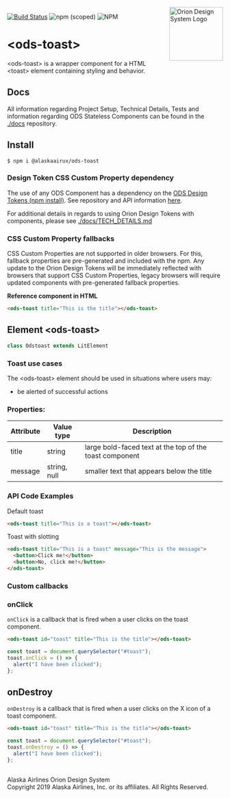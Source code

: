<img src="https://resource.alaskaair.net/-/media/2C1969F8FB244C919205CD48429C13AC" alt="Orion Design System Logo" title="Be the change you want to see" width="125" align="right" />

[![Build Status](https://travis-ci.org/AlaskaAirlines/OrionStatelessComponents__ods-toast.svg?branch=master)](https://travis-ci.org/AlaskaAirlines/OrionStatelessComponents__ods-toast)
![npm (scoped)](https://img.shields.io/npm/v/@alaskaairux/ods-toast.svg?color=orange)
![NPM](https://img.shields.io/npm/l/@alaskaairux/ods-toast.svg?color=blue)

# \<ods-toast>

\<ods-toast> is a wrapper component for a HTML \<toast> element containing styling and behavior.

## Docs

All information regarding Project Setup, Technical Details, Tests and information regarding ODS Stateless Components can be found in the [./docs](https://github.com/AlaskaAirlines/OrionStatelessComponents__docs/tree/master/docs) repository.

## Install

```shell
$ npm i @alaskaairux/ods-toast
```

### Design Token CSS Custom Property dependency

The use of any ODS Component has a dependency on the [ODS Design Tokens (npm install)](https://www.npmjs.com/package/@alaskaairux/orion-design-tokens). See repository and API information [here](https://github.com/AlaskaAirlines/OrionDesignTokens).

For additional details in regards to using Orion Design Tokens with components, please see [./docs/TECH_DETAILS.md](https://github.com/AlaskaAirlines/OrionStatelessComponents__docs/blob/master/docs/TECH_DETAILS.md)

### CSS Custom Property fallbacks

CSS Custom Properties are not supported in older browsers. For this, fallback properties are pre-generated and included with the npm. Any update to the Orion Design Tokens will be immediately reflected with browsers that support CSS Custom Properties, legacy browsers will require updated components with pre-generated fallback properties.

**Reference component in HTML**

```html
<ods-toast title="This is the title"></ods-toast>
```

## Element \<ods-toast>

```javascript
class Odstoast extends LitElement
```

### Toast use cases

The \<ods-toast> element should be used in situations where users may:

- be alerted of successful actions

### Properties:

| Attribute | Value type   | Description                                             |
| --------- | ------------ | ------------------------------------------------------- |
| title     | string       | large bold-faced text at the top of the toast component |
| message   | string, null | smaller text that appears below the title               |

### API Code Examples

Default toast

```html
<ods-toast title="This is a toast"></ods-toast>
```

Toast with slotting

```html
<ods-toast title="This is a toast" message="This is the message">
  <button>Click me!</button>
  <button>No, click me!</button>
</ods-toast>
```

### Custom callbacks

### onClick

`onClick` is a callback that is fired when a user clicks on the toast component.

```html
<ods-toast id="toast" title="This is the title"></ods-toast>
```

```javascript
const toast = document.querySelector("#toast");
toast.onClick = () => {
  alert("I have been clicked");
};
```

## onDestroy

`onDestroy` is a callback that is fired when a user clicks on the X icon of a toast component.

```html
<ods-toast id="toast" title="This is the title"></ods-toast>
```

```javascript
const toast = document.querySelector("#toast");
toast.onDestroy = () => {
  alert("I have been clicked");
};
```

##

Alaska Airlines Orion Design System<br>
Copyright 2019 Alaska Airlines, Inc. or its affiliates. All Rights Reserved.

